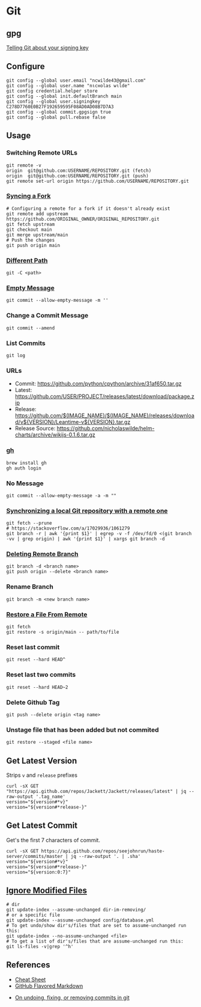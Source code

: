 # Git

## gpg

[Telling Git about your signing key](https://docs.github.com/en/github/authenticating-to-github/telling-git-about-your-signing-key)

## Configure

```shell
git config --global user.email "ncwilde43@gmail.com"
git config --global user.name "nιcнolaѕ wιlde"
git config credential.helper store
git config --global init.defaultBranch main
git config --global user.signingkey C278D7760E0B27F192659595F08AD0AD08B7D7A3
git config --global commit.gpgsign true
git config --global pull.rebase false
```

## Usage

### Switching Remote URLs

```shell
git remote -v
origin  git@github.com:USERNAME/REPOSITORY.git (fetch)
origin  git@github.com:USERNAME/REPOSITORY.git (push)
git remote set-url origin https://github.com/USERNAME/REPOSITORY.git
```

### [Syncing a Fork](https://docs.github.com/en/github/collaborating-with-issues-and-pull-requests/syncing-a-fork)

```shell
# Configuring a remote for a fork if it doesn't already exist
git remote add upstream https://github.com/ORIGINAL_OWNER/ORIGINAL_REPOSITORY.git
git fetch upstream
git checkout main
git merge upstream/main
# Push the changes
git push origin main
```

### [Different Path](https://git-scm.com/docs/git#Documentation/git.txt--Cltpathgt)

```shell
git -C <path>
```

### [Empty Message](https://stackoverflow.com/a/17365487/1061279)

```shell
git commit --allow-empty-message -m ''
```

### Change a Commit Message

```shell
git commit --amend
```

### List Commits

```shell
git log
```

### URLs

* Commit: https://github.com/python/cpython/archive/31af650.tar.gz
* Latest: https://github.com/USER/PROJECT/releases/latest/download/package.zip
* Release: https://github.com/$(IMAGE_NAME)/$(IMAGE_NAME)/releases/download/v${VERSION}/Leantime-v${VERSION}.tar.gz
* Release Source: https://github.com/nicholaswilde/helm-charts/archive/wikijs-0.1.6.tar.gz

### [gh](https://github.com/cli/cli)

```shell
brew install gh
gh auth login
```

### No Message

```shell
git commit --allow-empty-message -a -m ""
```

### [Synchronizing a local Git repository with a remote one](https://stackoverflow.com/a/15124916/1061279)

```shell
git fetch --prune
# https://stackoverflow.com/a/17029936/1061279
git branch -r | awk '{print $1}' | egrep -v -f /dev/fd/0 <(git branch -vv | grep origin) | awk '{print $1}' | xargs git branch -d
```

### [Deleting Remote Branch](https://www.git-tower.com/learn/git/faq/delete-remote-branch/)

```shell
git branch -d <branch name>
git push origin --delete <branch name>
```

### Rename Branch

```shell
git branch -m <new branch name>
```

### [Restore a File From Remote](https://stackoverflow.com/a/58019011/1061279)

```shell
git fetch
git restore -s origin/main -- path/to/file
```

### Reset last commit

```shell
git reset --hard HEAD^
```

### Reset last two commits

```shell
git reset --hard HEAD~2
```

### Delete Github Tag

```shell
git push --delete origin <tag name>
```

### Unstage file that has been added but not commited

```shell
git restore --staged <file name>
```

## Get Latest Version

Strips `v` and `release` prefixes

```shell
curl -sX GET "https://api.github.com/repos/Jackett/Jackett/releases/latest" | jq --raw-output '.tag_name'
version="${version#*v}"
version="${version#*release-}"
```

## Get Latest Commit

Get's the first 7 characters of commit.

```shell
curl -sX GET https://api.github.com/repos/seejohnrun/haste-server/commits/master | jq --raw-output '. | .sha'
version="${version#*v}"
version="${version#*release-}"
version="${version:0:7}"
```

## [Ignore Modified Files](https://stackoverflow.com/a/761116)

```shell
# dir
git update-index --assume-unchanged dir-im-removing/
# or a specific file
git update-index --assume-unchanged config/database.yml
# To get undo/show dir's/files that are set to assume-unchanged run this:
git update-index --no-assume-unchanged <file>
# To get a list of dir's/files that are assume-unchanged run this:
git ls-files -v|grep '^h'
```

## References

* [Cheat Sheet](https://github.com/tiimgreen/github-cheat-sheet)
* [GitHub Flavored Markdown](https://github.github.com/gfm/)
- [On undoing, fixing, or removing commits in git](https://sethrobertson.github.io/GitFixUm/fixup.html)
